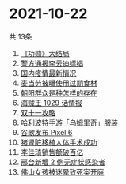 # 2021-10-22
  共 13条

  <!-- BEGIN -->
  <!-- 最后更新时间:Fri Oct 22 2021 04:13:43 GMT+0000 (Coordinated Universal Time) -->
  1. [《功勋》大结局](https://www.zhihu.com/search?q=功勋)
1. [警方通报李云迪嫖娼](https://www.zhihu.com/search?q=李云迪)
1. [国内疫情最新情况](https://www.zhihu.com/search?q=国内疫情新增)
1. [麦当劳被曝使用过期食材](https://www.zhihu.com/search?q=麦当劳)
1. [朝阳群众是种怎样的存在](https://www.zhihu.com/search?q=朝阳群众)
1. [海贼王 1029 话情报](https://www.zhihu.com/search?q=海贼王)
1. [双十一攻略](https://www.zhihu.com/search?q=双十一)
1. [哈利波特手游「乌姆里奇」服装](https://www.zhihu.com/search?q=哈利波特魔法觉醒)
1. [谷歌发布 Pixel 6](https://www.zhihu.com/search?q=pixel6)
1. [猪肾脏移植人体手术成功](https://www.zhihu.com/search?q=猪肾脏)
1. [李佳琦销售额破百亿](https://www.zhihu.com/search?q=李佳琦销售额)
1. [邢台新增 2 例无症状感染者](https://www.zhihu.com/search?q=邢台疫情)
1. [佛山女孩被迷晕致死案开庭](https://www.zhihu.com/search?q=佛山女孩)
  <!-- END -->
  